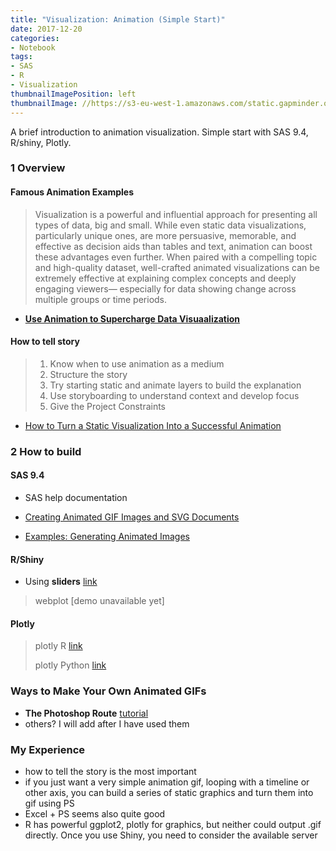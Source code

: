 ```yaml
---
title: "Visualization: Animation (Simple Start)"
date: 2017-12-20
categories:
- Notebook
tags:
- SAS
- R
- Visualization
thumbnailImagePosition: left
thumbnailImage: //https://s3-eu-west-1.amazonaws.com/static.gapminder.org/GapminderMedia/wp-uploads/20161019161829/screenshot2016.jpg
---
```


A brief introduction to animation visualization. Simple start with SAS 9.4, R/shiny, Plotly.
<!--more-->


### 1 Overview 

#### Famous Animation Examples

> Visualization is a powerful and influential approach for presenting all types of data, big and small. While even static data visualizations, particularly unique ones, are more persuasive, memorable, and effective as decision aids than tables and text, animation can boost these advantages even further. When paired with a compelling topic and high-quality dataset, well-crafted animated visualizations can be extremely effective at explaining complex concepts and deeply engaging viewers— especially for data showing change across multiple groups or time periods.

* [**Use Animation to Supercharge Data Visuaalization**](https://medium.com/@EvanSinar/use-animation-to-supercharge-data-visualization-cd905a882ad4)

#### How to tell story

> 1. Know when to use animation as a medium
> 2. Structure the story
> 3. Try starting static and animate layers to build the explanation
> 4. Use storyboarding to understand context and develop focus
> 5. Give the Project Constraints

* [How to Turn a Static Visualization Into a Successful Animation](https://visual.ly/blog/how-to-turn-a-static-visualization-into-a-successful-animation/)

### 2 How to build

#### SAS 9.4

* SAS help documentation

* [Creating Animated GIF Images and SVG Documents](http://documentation.sas.com/?docsetId=lrcon&docsetTarget=p04zpqk21h6sczn1gpdcy30s6xjf.htm&docsetVersion=9.4&locale=ja)
* [Examples: Generating Animated Images](http://documentation.sas.com/?docsetId=graphref&docsetTarget=p0so6ik5s8nu4fn12nzdh96nzw2a.htm&docsetVersion=9.4&locale=en)


#### R/Shiny

* Using **sliders** [link](https://shiny.rstudio.com/articles/sliders.html)

> webplot [demo unavailable yet] 

#### Plotly

> plotly R [link](https://plot.ly/r/#animations)
>
> plotly Python [link](https://plot.ly/python/#animations)

### Ways to Make Your Own Animated GIFs
* **The Photoshop Route** [tutorial](https://github.com/lenagroeger/gifs)
* others? I will add after I have used them 

### My Experience
* how to tell the story is the most important
* if you just want a very simple animation gif, looping with a timeline or other axis, you can build a series of static graphics and turn them into gif using PS
* Excel + PS seems also quite good
* R has powerful ggplot2, plotly for graphics, but neither could output .gif directly. Once you use Shiny, you need to consider the available server
